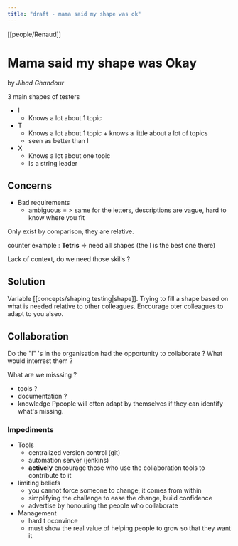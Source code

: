 ```yaml
---
title: "draft - mama said my shape was ok"
---
```

[[people/Renaud]]


# Mama said my shape was Okay

by _Jihad Ghandour_

3 main shapes of testers
- I
	- Knows a lot about 1 topic
- T
	- Knows a lot about 1 topic + knows a little about a lot of topics
	- seen as better than I
- X
	- Knows a lot about one topic
	- Is a string leader

## Concerns

- Bad requirements
	- ambiguous
= > same for the letters, descriptions are vague, hard to know where you fit

Only exist by comparison, they are relative.

counter example : **Tetris** => need all shapes (the I is the best one there)

Lack of context, do we need those skills ?

## Solution

Variable [[concepts/shaping testing|shape]].
Trying to fill a shape based on what is needed relative to other colleagues.
Encourage oter colleagues to adapt to you alseo.

## Collaboration

Do the "I" 's in the organisation had the opportunity to collaborate ? What would interrest them ?

What are we misssing ? 
- tools ?
- documentation ?
- knowledge
Ppeople will often adapt by themselves if they can identify what's missing.

### Impediments
- Tools
	- centralized version control (git)
	- automation server (jenkins)
	- **actively** encourage those who use the collaboration tools to contribute to it
- limiting beliefs
	- you cannot force someone to change, it comes from within
	- simplifying the challenge to ease the change, build confidence
	- advertise by honouring the people who collaborate
- Management
	- hard t oconvince
	- must show the real value of helping people to grow so that they want it


 
